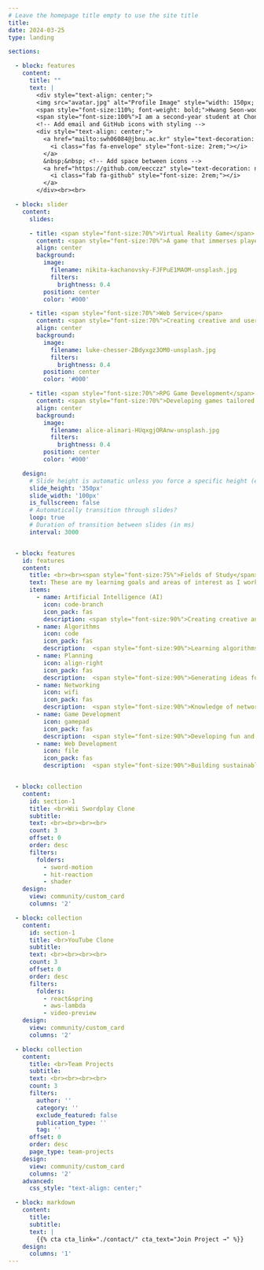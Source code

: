 ```yaml
---
# Leave the homepage title empty to use the site title
title:
date: 2024-03-25
type: landing

sections:

  - block: features 
    content: 
      title: "" 
      text: | 
        <div style="text-align: center;"> 
        <img src="avatar.jpg" alt="Profile Image" style="width: 150px; height: 150px; border-radius: 50%; display: block; margin-left: auto; margin-right: auto;"><br> 
        <span style="font-size:110%; font-weight: bold;">Hwang Seon-woo</span><br><br> 
        <span style="font-size:100%">I am a second-year student at Chonbuk National University's School of Computer and Artificial Intelligence, developing games/web applications and preparing for a career as a developer.</span><br><br> 
        <!-- Add email and GitHub icons with styling --> 
        <div style="text-align: center;"> 
          <a href="mailto:swh06084@jbnu.ac.kr" style="text-decoration: none; color: #ff5722;"> 
            <i class="fas fa-envelope" style="font-size: 2rem;"></i> 
          </a> 
          &nbsp;&nbsp; <!-- Add space between icons --> 
          <a href="https://github.com/eecczz" style="text-decoration: none; color: #ff5722;"> 
            <i class="fab fa-github" style="font-size: 2rem;"></i> 
          </a> 
        </div><br><br>

  - block: slider
    content:
      slides:

      - title: <span style="font-size:70%">Virtual Reality Game</span>
        content: <span style="font-size:70%">A game that immerses players with controls that mimic real-life movements.</span>
        align: center
        background:
          image:
            filename: nikita-kachanovsky-FJFPuE1MAOM-unsplash.jpg
            filters:
              brightness: 0.4
          position: center
          color: '#000'

      - title: <span style="font-size:70%">Web Service</span>
        content: <span style="font-size:70%">Creating creative and user-friendly web services.</span>
        align: center
        background:
          image:
            filename: luke-chesser-2Bdyxgz3OM0-unsplash.jpg
            filters:
              brightness: 0.4
          position: center
          color: '#000'

      - title: <span style="font-size:70%">RPG Game Development</span>
        content: <span style="font-size:70%">Developing games tailored for career opportunities in the RPG genre.</span>
        align: center
        background:
          image:
            filename: alice-alinari-HUqxgjORAnw-unsplash.jpg
            filters:
              brightness: 0.4
          position: center
          color: '#000'

    design:
      # Slide height is automatic unless you force a specific height (e.g. '400px')
      slide_height: '350px'
      slide_width: '100px'
      is_fullscreen: false
      # Automatically transition through slides?
      loop: true
      # Duration of transition between slides (in ms)
      interval: 3000


  - block: features
    id: features
    content:
      title: <br><br><span style="font-size:75%">Fields of Study</span>
      text: These are my learning goals and areas of interest as I work towards becoming a developer.<br><br>
      items:
        - name: Artificial Intelligence (AI)
          icon: code-branch
          icon_pack: fas
          description: <span style="font-size:90%">Creating creative and innovative AI services.</span><br><br>
        - name: Algorithms
          icon: code
          icon_pack: fas
          description:  <span style="font-size:90%">Learning algorithms for coding tests and those applied in AI, along with problem-solving.</span><br><br>
        - name: Planning
          icon: align-right
          icon_pack: fas
          description:  <span style="font-size:90%">Generating ideas for web/app development based on given requirements, focusing on what will attract users, and systematically organizing them.</span><br><br>
        - name: Networking
          icon: wifi
          icon_pack: fas
          description:  <span style="font-size:90%">Knowledge of networking to solve various problems in development practices.</span><br><br>
        - name: Game Development
          icon: gamepad
          icon_pack: fas
          description:  <span style="font-size:90%">Developing fun and trendy games efficiently for the game companies or users I aim to work for.</span><br><br>
        - name: Web Development
          icon: file
          icon_pack: fas
          description:  <span style="font-size:90%">Building sustainable code using appropriate design patterns and tackling real-world issues like traffic in a practical environment.</span><br><br>


  - block: collection
    content:
      id: section-1
      title: <br>Wii Swordplay Clone
      subtitle:
      text: <br><br><br><br>
      count: 3
      offset: 0
      order: desc
      filters:
        folders:
          - sword-motion
          - hit-reaction
          - shader
    design:
      view: community/custom_card
      columns: '2'

  - block: collection
    content:
      id: section-1
      title: <br>YouTube Clone
      subtitle:
      text: <br><br><br><br>
      count: 3
      offset: 0
      order: desc
      filters:
        folders:
          - react&spring
          - aws-lambda
          - video-preview
    design:
      view: community/custom_card
      columns: '2'

  - block: collection
    content:
      title: <br>Team Projects
      subtitle:
      text: <br><br><br><br>
      count: 3
      filters:
        author: ''
        category: ''
        exclude_featured: false
        publication_type: ''
        tag: ''
      offset: 0
      order: desc
      page_type: team-projects
    design:
      view: community/custom_card
      columns: '2'
    advanced:
      css_style: "text-align: center;"

  - block: markdown
    content:
      title:
      subtitle:
      text: |
        {{% cta cta_link="./contact/" cta_text="Join Project →" %}}
    design:
      columns: '1'
---
```

